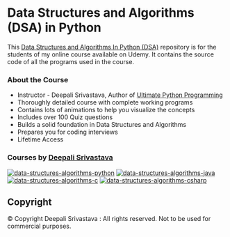 # Data Structures and Algorithms (DSA) in Python

This [Data Structures and Algorithms In Python (DSA)](https://coursegalaxy.newzenler.com/courses/data-structures-algorithms-python-masterclass?coupon=COURSEGALAXY50) repository is for the students of my online course available on Udemy. It contains the source code of all the programs used in the course. 

### About the Course
 * Instructor - Deepali Srivastava, Author of [Ultimate Python Programming](https://www.amazon.in/Ultimate-Python-Programming-programs-questions/dp/935551655X)
 * Thoroughly detailed course with complete working programs
 * Contains lots of animations to help you visualize the concepts
 * Includes over 100 Quiz questions
 * Builds a solid foundation in Data Structures and Algorithms
 * Prepares you for coding interviews 
 * Lifetime Access

### Courses by [Deepali Srivastava](https://www.udemy.com/user/deepalisrivastava/)

[![data-structures-algorithms-python](https://user-images.githubusercontent.com/96913690/200234827-86aec10a-bfab-4371-91fc-e2be855ff1ff.jpg)](https://coursegalaxy.newzenler.com/courses/data-structures-algorithms-python-masterclass?coupon=COURSEGALAXY50)
[![data-structures-algorithms-java](https://user-images.githubusercontent.com/96913690/200234744-14a5ed97-085f-44f3-9298-979c2053c580.jpg)](https://coursegalaxy.newzenler.com/courses/data-structures-algorithms-java-masterclass?coupon=COURSEGALAXY50)
[![data-structures-algorithms-c](https://user-images.githubusercontent.com/96913690/200234592-25d33957-0e9e-4cc0-b324-2a73325aca85.jpg)](https://coursegalaxy.newzenler.com/courses/data-structures-algorithms-c-masterclass?coupon=COURSEGALAXY50)
[![data-structures-algorithms-csharp](https://user-images.githubusercontent.com/96913690/200234905-67b85dfd-20c4-4f4b-afd2-e10d3568fff8.jpg)](https://coursegalaxy.newzenler.com/courses/data-structures-algorithms-csharp-masterclass?coupon=COURSEGALAXY50)

<!---

[![data-structures- and-algorithms-in-python](https://user-images.githubusercontent.com/98641125/153196027-592d0307-5130-444f-8527-802634b5cc1e.png)](https://coursegalaxy.newzenler.com/courses/data-structures-algorithms-python-masterclass?coupon=GITHUB50)
[![data-structures- and-algorithms-in-python-2](https://user-images.githubusercontent.com/98641125/153196106-0eb1a386-c36b-4f14-8675-9d865438f882.png)]( https://www.udemy.com/course/data-structures-and-algorithms-in-python-2/?couponCode=GITHUBSTUDENT)
[![python-programming-in-depth](https://user-images.githubusercontent.com/98641125/153196166-45ef8461-adb1-4f9f-b9ee-e482a5ad54a7.png)]( https://www.udemy.com/course/python-programming-in-depth/?couponCode=GITHUBSTUDENT)
[![exception-handling-in-python](https://user-images.githubusercontent.com/98641125/153196201-83c1a210-9c4f-4ba5-a56f-6aa4d4c551b2.png)]( https://www.udemy.com/course/exception-handling-in-python/?couponCode=GITHUBSTUDENT)
[![data-structures- and-algorithms-in-java](https://user-images.githubusercontent.com/98641125/153196280-c2028f4b-d27b-432d-ad5a-9b04be2a3717.png)]( https://www.udemy.com/course/data-structures-and-algorithms-in-java/?couponCode=GITHUBSTUDENT)
[![linux-commands](https://user-images.githubusercontent.com/98641125/153196567-96b3396c-8ee3-4233-b8fc-66c6b3bd830c.png)]( https://www.udemy.com/course/linux-commands/?couponCode=GITHUBSTUDENT)

--->

## Copyright
© Copyright Deepali Srivastava : All rights reserved.
Not to be used for commercial purposes.
